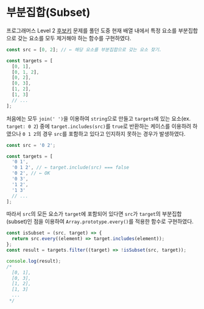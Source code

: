 # 부분집합(Subset)

프로그래머스 Level 2 [후보키](https://programmers.co.kr/learn/courses/30/lessons/42890) 문제를 풀던 도중 현재 배열 내에서 특정 요소를 부분집합으로 갖는 요소를 모두 제거해야 하는 함수를 구현하였다.

```javascript
const src = [0, 2]; // ← 해당 요소를 부분집합으로 갖는 요소 찾기.

const targets = [
  [0, 1],
  [0, 1, 2],
  [0, 2],
  [0, 3],
  [1, 2],
  [1, 3]
  // ...
];
```

처음에는 모두 `join(' ')`을 이용하여 `string`으로 만들고 `targets`에 있는 요소(ex. `target: 0 2`) 중에 `target.includes(src)`를 `true`로 반환하는 케이스를 이용하려 하였으나 `0 1 2`의 경우 `src`를 포함하고 있다고 인지하지 못하는 경우가 발생하였다.

```javascript
const src = '0 2';

const targets = [
  '0 1',
  '0 1 2', // ← target.include(src) === false
  '0 2', // ← OK
  '0 3',
  '1 2',
  '1 3'
  // ...
];
```

따라서 `src`의 모든 요소가 `target`에 포함되어 있다면 `src`가 `target`의 부분집합(subset)인 점을 이용하여 `Array.prototype.every()`를 적용한 함수로 구현하였다.

```javascript
const isSubset = (src, target) => {
  return src.every((element) => target.includes(element));
};
const result = targets.filter((target) => !isSubset(src, target));

console.log(result);
/*
  [0, 1],
  [0, 3],
  [1, 2],
  [1, 3]
  ...
 */
```
